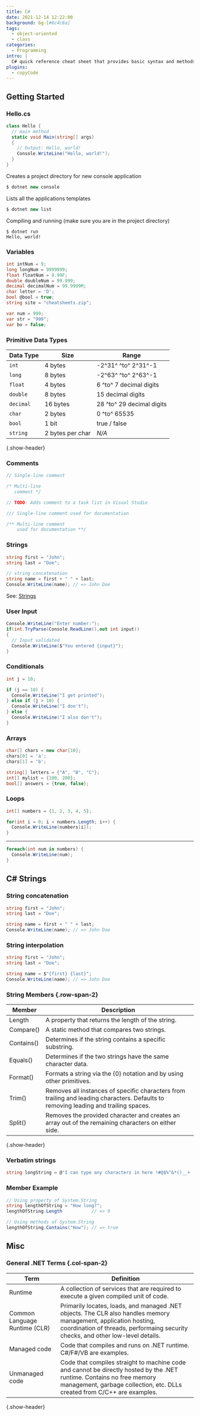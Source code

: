 ```yaml
---
title: C#
date: 2021-12-14 12:22:00
background: bg-[#8c4c8a]
tags:
  - object-oriented
  - class
categories:
  - Programming
intro: |
  C# quick reference cheat sheet that provides basic syntax and methods.
plugins:
  - copyCode
---
```


## Getting Started

### Hello.cs

```cs
class Hello {
  // main method
  static void Main(string[] args)
  {
    // Output: Hello, world!
    Console.WriteLine("Hello, world!");
  }
}
```

Creates a project directory for new console application

```cs
$ dotnet new console
```

Lists all the applications templates

```cs
$ dotnet new list
```

Compiling and running (make sure you are in the project directory)

```shell script
$ dotnet run
Hello, world!
```

### Variables

```cs
int intNum = 9;
long longNum = 9999999;
float floatNum = 9.99F;
double doubleNum = 99.999;
decimal decimalNum = 99.9999M;
char letter = 'D';
bool @bool = true;
string site = "cheatsheets.zip";

var num = 999;
var str = "999";
var bo = false;
```

### Primitive Data Types

| Data Type | Size             | Range                     |
| --------- | ---------------- | ------------------------- |
| `int`     | 4 bytes          | -2^31^ ^to^ 2^31^-1       |
| `long`    | 8 bytes          | -2^63^ ^to^ 2^63^-1       |
| `float`   | 4 bytes          | 6 ^to^ 7 decimal digits   |
| `double`  | 8 bytes          | 15 decimal digits         |
| `decimal` | 16 bytes         | 28 ^to^ 29 decimal digits |
| `char`    | 2 bytes          | 0 ^to^ 65535              |
| `bool`    | 1 bit            | true / false              |
| `string`  | 2 bytes per char | _N/A_                     |

{.show-header}

### Comments

```cs
// Single-line comment

/* Multi-line
   comment */

// TODO: Adds comment to a task list in Visual Studio

/// Single-line comment used for documentation

/** Multi-line comment
    used for documentation **/

```

### Strings

```cs
string first = "John";
string last = "Doe";

// string concatenation
string name = first + " " + last;
Console.WriteLine(name); // => John Doe
```

See: [Strings](#c-strings)

### User Input

```cs
Console.WriteLine("Enter number:");
if(int.TryParse(Console.ReadLine(),out int input))
{
  // Input validated
  Console.WriteLine($"You entered {input}");
}
```

### Conditionals

```cs
int j = 10;

if (j == 10) {
  Console.WriteLine("I get printed");
} else if (j > 10) {
  Console.WriteLine("I don't");
} else {
  Console.WriteLine("I also don't");
}
```

### Arrays

```cs
char[] chars = new char[10];
chars[0] = 'a';
chars[1] = 'b';

string[] letters = {"A", "B", "C"};
int[] mylist = {100, 200};
bool[] answers = {true, false};
```

### Loops

```cs
int[] numbers = {1, 2, 3, 4, 5};

for(int i = 0; i < numbers.Length; i++) {
  Console.WriteLine(numbers[i]);
}
```

---

```cs
foreach(int num in numbers) {
  Console.WriteLine(num);
}
```

## C# Strings

### String concatenation

```cs
string first = "John";
string last = "Doe";

string name = first + " " + last;
Console.WriteLine(name); // => John Doe
```

### String interpolation

```cs
string first = "John";
string last = "Doe";

string name = $"{first} {last}";
Console.WriteLine(name); // => John Doe
```

### String Members {.row-span-2}

| Member     | Description                                                                                                                          |
| ---------- | ------------------------------------------------------------------------------------------------------------------------------------ |
| Length     | A property that returns the length of the string.                                                                                    |
| Compare()  | A static method that compares two strings.                                                                                           |
| Contains() | Determines if the string contains a specific substring.                                                                              |
| Equals()   | Determines if the two strings have the same character data.                                                                          |
| Format()   | Formats a string via the {0} notation and by using other primitives.                                                                 |
| Trim()     | Removes all instances of specific characters from trailing and leading characters. Defaults to removing leading and trailing spaces. |
| Split()    | Removes the provided character and creates an array out of the remaining characters on either side.                                  |

{.show-header}

### Verbatim strings

```cs {.wrap}
string longString = @"I can type any characters in here !#@$%^&*()__+ '' \n \t except double quotes and I will be taken literally. I even work with multiple lines.";
```

### Member Example

```cs
// Using property of System.String
string lengthOfString = "How long?";
lengthOfString.Length           // => 9

// Using methods of System.String
lengthOfString.Contains("How"); // => true
```

## Misc

### General .NET Terms {.col-span-2}

| Term                          | Definition                                                                                                                                                                                          |
| ----------------------------- | --------------------------------------------------------------------------------------------------------------------------------------------------------------------------------------------------- |
| Runtime                       | A collection of services that are required to execute a given compiled unit of code.                                                                                                                |
| Common Language Runtime (CLR) | Primarily locates, loads, and managed .NET objects. The CLR also handles memory management, application hosting, coordination of threads, performaing security checks, and other low-level details. |
| Managed code                  | Code that compiles and runs on .NET runtime. C#/F#/VB are examples.                                                                                                                                 |
| Unmanaged code                | Code that compiles straight to machine code and cannot be directly hosted by the .NET runtime. Contains no free memory management, garbage collection, etc. DLLs created from C/C++ are examples.   |

{.show-header}
